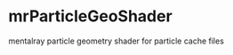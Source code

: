 mrParticleGeoShader
===================

mentalray particle geometry shader for particle cache files